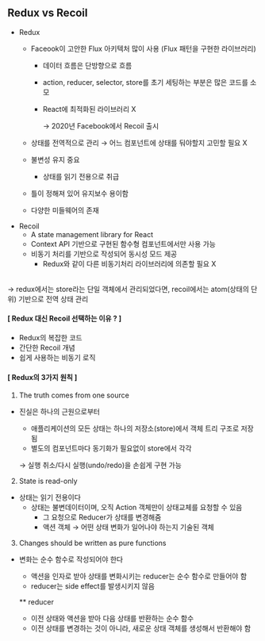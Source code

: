 ## Redux vs Recoil
- Redux
  - Faceook이 고안한 Flux 아키텍처 많이 사용 (Flux 패턴을 구현한 라이브러리)
      - 데이터 흐름은 단방향으로 흐름
      - action, reducer, selector, store를 초기 세팅하는 부분은 많은 코드를 소모
      - React에 최적화된 라이브러리 X
          
          → 2020년 Facebook에서 Recoil 출시
          
  - 상태를 전역적으로 관리 → 어느 컴포넌트에 상태를 둬야할지 고민할 필요 X
  - 불변성 유지 중요
      - 상태를 읽기 전용으로 취급
  - 틀이 정해져 있어 유지보수 용이함
  - 다양한 미들웨어의 존재
- Recoil
  - A state management library for React
  - Context API 기반으로 구현된 함수형 컴포넌트에서만 사용 가능
  - 비동기 처리를 기반으로 작성되어 동시성 모드 제공
      - Redux와 같이 다른 비동기처리 라이브러리에 의존할 필요 X
<br>
-> redux에서는 store라는 단일 객체에서 관리되었다면, recoil에서는 atom(상태의 단위) 기반으로 전역 상태 관리
<br>

#### [ Redux 대신 Recoil 선택하는 이유 ? ]
  - Redux의 복잡한 코드
  - 간단한 Recoil 개념
  - 쉽게 사용하는 비동기 로직

#### [ Redux의 3가지 원칙 ]
1) The truth comes from one source
  - 진실은 하나의 근원으로부터
    - 애플리케이션의 모든 상태는 하나의 저장소(store)에서 객체 트리 구조로 저장됨
    - 별도의 컴포넌트마다 동기화가 필요없이 store에서 각각
    
    → 실행 취소/다시 실행(undo/redo)을 손쉽게 구현 가능
    
2) State is read-only
  - 상태는 읽기 전용이다
    - 상태는 불변데이터이며, 오직 Action 객체만이 상태교체를 요청할 수 있음
        - 그 요청으로 Reducer가 상태를 변경해줌
        - 액션 객체 → 어떤 상태 변화가 일어나야 하는지 기술된 객체

3) Changes should be written as pure functions
  - 변화는 순수 함수로 작성되어야 한다
    - 액션을 인자로 받아 상태를 변화시키는 reducer는 순수 함수로 만들어야 함
    - reducer는 side effect를 발생시키지 않음
    
    ** reducer
    - 이전 상태와 액션을 받아 다음 상태를 반환하는 순수 함수
    - 이전 상태를 변경하는 것이 아니라, 새로운 상태 객체를 생성해서 반환해야 함
      
